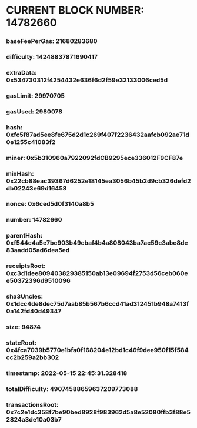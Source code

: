 # CURRENT BLOCK NUMBER: 14782660

### baseFeePerGas: 21680283680
### difficulty: 14248837871690417
### extraData: 0x534730312f4254432e636f6d2f59e32133006ced5d
### gasLimit: 29970705
### gasUsed: 2980078
### hash: 0xfc5f87ad5ee8fe675d2d1c269f407f2236432aafcb092ae71d0e1255c41083f2
### miner: 0x5b310960a7922092fdCB9295ece336012F9CF87e
### mixHash: 0x22cb88eac39367d6252e18145ea3056b45b2d9cb326defd2db02243e69d16458
### nonce: 0x6ced5d0f3140a8b5
### number: 14782660
### parentHash: 0xf544c4a5e7bc903b49cbaf4b4a808043ba7ac59c3abe8de83aadd05ad6dea5ed
### receiptsRoot: 0xc3d1dee809403829385150ab13e09694f2753d56ceb060ee50372396d9510096
### sha3Uncles: 0x1dcc4de8dec75d7aab85b567b6ccd41ad312451b948a7413f0a142fd40d49347
### size: 94874
### stateRoot: 0x4fca7039b5770e1bfa0f168204e12bd1c46f9dee950f15f584cc2b259a2bb302
### timestamp: 2022-05-15 22:45:31.328418
### totalDifficulty: 49074588659637209773088
### transactionsRoot: 0x7c2e1dc358f7be90bed8928f983962d5a8e52080ffb3f88e52824a3de10a03b7
